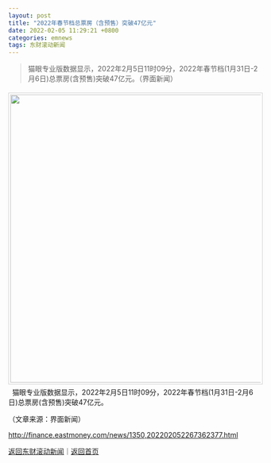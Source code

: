 ```yaml
---
layout: post
title: "2022年春节档总票房（含预售）突破47亿元"
date: 2022-02-05 11:29:21 +0800
categories: emnews
tags: 东财滚动新闻
---
```

> 猫眼专业版数据显示，2022年2月5日11时09分，2022年春节档(1月31日-2月6日)总票房(含预售)突破47亿元。（界面新闻）

<center><img src="https://dfscdn.dfcfw.com/download/D24832724736036417634_w700h1584.jpg" width="580" emheight="1312" style="border:#d1d1d1 1px solid;padding:3px;margin:5px 0;" /></center> &nbsp; 猫眼专业版数据显示，2022年2月5日11时09分，2022年春节档(1月31日-2月6日)总票房(含预售)突破47亿元。<p class="em_media">（文章来源：界面新闻）</p>

<http://finance.eastmoney.com/news/1350,202202052267362377.html>

[返回东财滚动新闻](//finews.withounder.com/emnews/)｜[返回首页](//finews.withounder.com/)